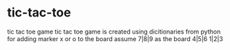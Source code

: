 # tic-tac-toe
tic tac toe game
tic tac toe game is created using dicitionaries from python
for adding marker x or o to the board assume 7|8|9 as the board
                                             4|5|6
                                             1|2|3
